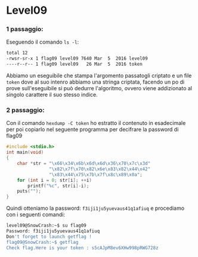 # Level09
### 1 passaggio:
Eseguendo il comando `ls -l`:
```bash
total 12
-rwsr-sr-x 1 flag09 level09 7640 Mar  5  2016 level09
----r--r-- 1 flag09 level09   26 Mar  5  2016 token
```
Abbiamo un eseguibile che stampa l'argomento passatogli criptato e un file `token` 
dove al suo intenro abbiamo una stringa criptata, facendo un po di prove sull'eseguibile
si può dedurre l'algoritmo, ovvero viene addizionato al singolo carattere il suo stesso indice.

### 2 passaggio:
Con il comando `hexdump -C token` ho estratto il contenuto in esadecimale per poi copiarlo nel
seguente programma per decifrare la password di flag09
```C
#include <stdio.h>
int main(void)
{
    char *str = "\x66\x34\x6b\x6d\x6d\x36\x70\x7c\x3d"
                "\x82\x7f\x70\x82\x6e\x83\x82\x44\x42"
                "\x83\x44\x75\x7b\x7f\x8c\x89\x0a";
    for (int i = 0; str[i]; ++i)
        printf("%c", str[i]-i);
    puts("");
}
```
Quindi otteniamo la password: `f3iji1ju5yuevaus41q1afiuq`
e procediamo con i seguenti comandi:
```bash
level09@SnowCrash:~$ su flag09
Password: f3iji1ju5yuevaus41q1afiuq
Don't forget to launch getflag !
flag09@SnowCrash:~$ getflag
Check flag.Here is your token : s5cAJpM8ev6XHw998pRWG728z
```
